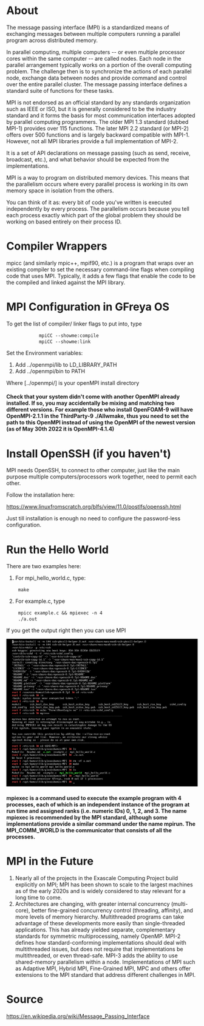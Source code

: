 # About 
The message passing interface (MPI) is a standardized means of exchanging messages between multiple computers running a parallel program across distributed memory.

In parallel computing, multiple computers -- or even multiple processor cores within the same computer -- are called nodes.  Each node in the parallel arrangement typically works on a portion of the overall computing problem. The challenge then is to synchronize the actions of each parallel node, exchange data between nodes and provide command and control over the entire parallel cluster. The message passing interface defines a standard suite of functions for these tasks.

MPI is not endorsed as an official standard by any standards organization such as IEEE or ISO, but it is generally considered to be the industry standard and it forms the basis for most communication interfaces adopted by parallel computing programmers. The older MPI 1.3 standard (dubbed MPI-1) provides over 115 functions. The later MPI 2.2 standard (or MPI-2) offers over 500 functions and is largely backward compatible with MPI-1. However, not all MPI libraries provide a full implementation of MPI-2. 

It is a set of API declarations on message passing (such as send, receive, broadcast, etc.), and what behavior should be expected from the implementations. 

MPI is a way to program on distributed memory devices. This means that the parallelism occurs where every parallel process is working in its own memory space in isolation from the others.

You can think of it as: every bit of code you've written is executed independently by every process. The parallelism occurs because you tell each process exactly which part of the global problem they should be working on based entirely on their process ID.

# Compiler Wrappers
mpicc (and similarly mpic++, mpif90, etc.) is a program that wraps over an existing compiler to set the necessary command-line flags when compiling code that uses MPI. Typically, it adds a few flags that enable the code to be the compiled and linked against the MPI library.

# MPI Configuration in GFreya OS

To get the list of compiler/ linker flags to put into, type

                mpiCC --showme:compile
                mpiCC --showme:link
  
Set the Environment variables: 
1. Add ../openmpi/lib to LD_LIBRARY_PATH 
2. Add ../openmpi/bin to PATH 

Where [../openmpi/] is your openMPI install directory

#### Check that your system didn't come with another OpenMPI already installed. If so, you may accidentally be mixing and matching two different versions. For example those who install OpenFOAM-9 will have OpenMPI-2.1.1 in the ThirdParty-9 ./Allwmake, thus you need to set the path to this OpenMPI instead of using the OpenMPI of the newest version (as of May 30th 2022 it is OpenMPI-4.1.4)

# Install OpenSSH (if you haven't)
MPI needs OpenSSH, to connect to other computer, just like the main purpose multiple computers/processors work together, need to permit each other.

Follow the installation here:

https://www.linuxfromscratch.org/blfs/view/11.0/postlfs/openssh.html

Just till installation is enough no need to configure the password-less configuration.

# Run the Hello World
There are two examples here:

1. For mpi_hello_world.c, type:

        make
    
2. For example.c, type

        mpicc example.c && mpiexec -n 4
        ./a.out
If you get the output right then you can use MPI

![openmpi](https://raw.githubusercontent.com/glanzkaiser/glanzshamzs/main/MPI/images/blfs-prob-38-4.png)
#### mpiexec is a command used to execute the example program with 4 processes, each of which is an independent instance of the program at run time and assigned ranks (i.e. numeric IDs) 0, 1, 2, and 3. The name mpiexec is recommended by the MPI standard, although some implementations provide a similar command under the name mpirun. The MPI_COMM_WORLD is the communicator that consists of all the processes. 

# MPI in the Future
1. Nearly all of the projects in the Exascale Computing Project build explicitly on MPI; MPI has been shown to scale to the largest machines as of the early 2020s and is widely considered to stay relevant for a long time to come. 
2. Architectures are changing, with greater internal concurrency (multi-core), better fine-grained concurrency control (threading, affinity), and more levels of memory hierarchy. Multithreaded programs can take advantage of these developments more easily than single-threaded applications. This has already yielded separate, complementary standards for symmetric multiprocessing, namely OpenMP. MPI-2 defines how standard-conforming implementations should deal with multithreaded issues, but does not require that implementations be multithreaded, or even thread-safe. MPI-3 adds the ability to use shared-memory parallelism within a node. Implementations of MPI such as Adaptive MPI, Hybrid MPI, Fine-Grained MPI, MPC and others offer extensions to the MPI standard that address different challenges in MPI. 
 

# Source
https://en.wikipedia.org/wiki/Message_Passing_Interface
